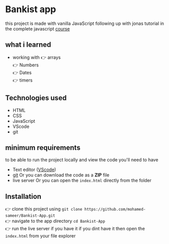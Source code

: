 # Bankist app

this project is made with vanilla JavaScript following up with jonas tutorial in the complete javascript [course](https://www.udemy.com/course/the-complete-javascript-course)

## what i learned

- working with
  👉 arrays\
  👉 Numbers\
  👉 Dates\
  👉 timers

## Technologies used

- HTML
- CSS
- JavaScript
- VScode
- git

## minimum requirements

to be able to run the project locally and view the code you'll need to have

- Text editor ([VScode](https://code.visualstudio.com/))
- [git](https://git-scm.com/) Or you can download the code as a **ZIP** file
- live server Or you can open the `index.html` directly from the folder

## Installation

👉 clone this project using `git clone https://github.com/mohamed-sameer/Bankist-App.git` \
👉 navigate to the app directory `cd Bankist-App`\
👉 run the live server if you have it if you dint have it then open the `index.html` from your file explorer
